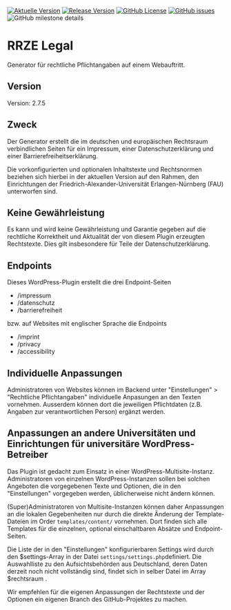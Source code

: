 [![Aktuelle Version](https://img.shields.io/github/package-json/v/rrze-webteam/rrze-legal/main?label=Version)](https://github.com/RRZE-Webteam/rrze-legal) [![Release Version](https://img.shields.io/github/v/release/rrze-webteam/rrze-legal?label=Release+Version)](https://github.com/rrze-webteam/rrze-legal/releases/) [![GitHub License](https://img.shields.io/github/license/rrze-webteam/rrze-legal)](https://github.com/RRZE-Webteam/rrze-legal) [![GitHub issues](https://img.shields.io/github/issues/RRZE-Webteam/rrze-legal)](https://github.com/RRZE-Webteam/rrze-legal/issues)
![GitHub milestone details](https://img.shields.io/github/milestones/progress-percent/RRZE-Webteam/RRZE-legal/3)

# RRZE Legal 

Generator für rechtliche Pflichtangaben auf einem Webauftritt.

## Version

Version: 2.7.5


## Zweck 

Der Generator erstellt die im deutschen und europäischen Rechtsraum verbindlichen Seiten für ein Impressum, einer Datenschutzerklärung und einer Barrierefreiheitserklärung.

Die vorkonfigurierten und optionalen Inhaltstexte und Rechtsnormen beziehen sich hierbei in der aktuellen Version auf den Rahmen, den Einrichtungen der Friedrich-Alexander-Universität Erlangen-Nürnberg (FAU) unterworfen sind.


## Keine Gewährleistung

Es kann und wird keine Gewährleistung und Garantie gegeben auf die rechtliche Korrektheit 
und Aktualität der von diesem Plugin erzeugten Rechtstexte.
Dies gilt insbesondere für Teile der Datenschutzerklärung.


## Endpoints

Dieses WordPress-Plugin erstellt die drei Endpoint-Seiten
- /impressum
- /datenschutz 
- /barrierefreiheit
 
bzw. auf Websites mit englischer Sprache die Endpoints
-  /imprint
-  /privacy
-  /accessibility


## Individuelle Anpassungen

Administratoren von Websites können im Backend unter "Einstellungen" &gt; "Rechtliche Pflichtangaben" individuelle Anpasungen an den Texten vornehmen.
Ausserdem können dort die jeweiligen Pflichtdaten (z.B. Angaben zur verantwortlichen Person) ergänzt werden.


## Anpassungen an andere Universitäten und Einrichtungen für universitäre WordPress-Betreiber

Das Plugin ist gedacht zum Einsatz in einer WordPress-Multisite-Instanz. 
Administratoren von einzelnen WordPress-Instanzen sollen bei solchen Angeboten die vorgegebenen Texte und Optionen, die in den "Einstellungen" vorgegeben werden, üblicherweise nicht ändern können.

(Super)Administratoren von Multisite-Instanzen können daher Anpassungen an die lokalen Gegebenheiten nur durch die direkte Änderung der Template-Dateien im Order ```templates/content/``` vornehmen.
Dort finden sich alle Templates für die einzelnen, optional einschaltbaren Absätze und Endpoint-Seiten.

Die Liste der in den "Einstellungen" konfigurierbaren Settings wird durch den $settings-Array in der Datei ```settings/settings.php```definiert. 
Die Auswahlliste zu den Aufsichtsbehörden aus Deutschland, deren Daten derzeit noch nicht vollständig sind, findet sich in selber Datei im Array $rechtsraum .

Wir empfehlen für die eigenen Anpassungen der Rechtstexte und der Optionen ein eigenen Branch des GitHub-Projektes zu machen.
